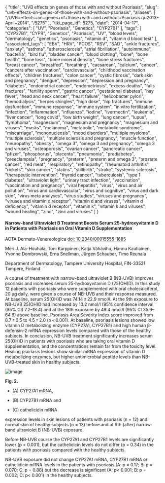 {
    "title": "UVB effects on genes of those with and without Psoriasis",
    "slug": "uvb-effects-on-genes-of-those-with-and-without-psoriasis",
    "aliases": [
        "/UVB+effects+on+genes+of+those+with+and+without+Psoriasis+\u2013+April+2014",
        "/5275"
    ],
    "tiki_page_id": 5275,
    "date": "2014-04-17",
    "categories": [
        "UV",
        "Psoriasis",
        "Genetics",
        "CYP27B1"
    ],
    "tags": [
        "CYP27B1",
        "CYPR",
        "Genetics",
        "Psoriasis",
        "UV",
        "blood levels",
        "dermatology",
        "genetics",
        "psoriasis",
        "vitamin d",
        "vitamin d blood test"
    ],
    "associated_tags": [
        "EBV",
        "HRV",
        "PCOS",
        "RSV",
        "SAD",
        "ankle fractures",
        "anxiety",
        "asthma",
        "atherosclerosis",
        "atrial fibrillation",
        "autoimmune",
        "bacteria",
        "bird flu",
        "bladder cancer",
        "blood clotting",
        "bone",
        "bone health",
        "bone loss",
        "bone mineral density",
        "bone stress fractures",
        "breast cancer",
        "breastfed",
        "breathing",
        "caesarean",
        "calcium",
        "cancer",
        "cancers after vaccination",
        "cardiovascular",
        "childhood vaccination effects",
        "children fractures",
        "colon cancer",
        "cystic fibrosis",
        "dark skin and pregnancy",
        "dengue",
        "depression",
        "depression and pregnancy",
        "diabetes",
        "endometrial cancer",
        "endometriosis",
        "excess deaths",
        "falls fractures",
        "fertility sperm",
        "gastric cancer",
        "gestational diabetes",
        "hay fever",
        "head and neck cancer",
        "heart failure",
        "helicobacter pylori",
        "hemodialysis",
        "herpes shingles",
        "high dose",
        "hip fractures",
        "immune dysfunction",
        "immune response",
        "immune system",
        "in vitro fertilization",
        "infection",
        "inflammation",
        "influenza",
        "iodine",
        "ivermectin",
        "leukemia",
        "liver cancer",
        "long covid",
        "low birth weight",
        "lung cancer",
        "lupus",
        "lymphoma",
        "magnesium",
        "magnesium and pregnancy",
        "magnesium and viruses",
        "masks",
        "melanoma",
        "metabolic",
        "metabolic syndrome",
        "miscarriage",
        "mononucleosis",
        "mood disorders",
        "multiple myeloma",
        "multiple sclerosis",
        "multiple sclerosis and pregnancy",
        "muscle function",
        "neuropathy",
        "obesity",
        "omega 3",
        "omega 3 and pregnancy",
        "omega 3 and viruses",
        "osteoporosis",
        "ovarian cancer",
        "pancreatic cancer",
        "pfizer",
        "phosphorus",
        "placenta",
        "pneumonia",
        "prediabetes",
        "preeclampsia",
        "pregnancy",
        "preterm",
        "preterm and omega 3",
        "prostate cancer",
        "red meat",
        "respiratory",
        "retinopathy",
        "rheumatoid arthritis",
        "rickets",
        "skin cancer",
        "statins",
        "stillbirth",
        "stroke",
        "systemic sclerosis",
        "therapeutic intervention",
        "thyroid cancer",
        "tuberculosis",
        "type 1 diabetes",
        "ultraviolet light",
        "urinary tract infection",
        "vaccination",
        "vaccination and pregnancy",
        "viral hepatitis",
        "virus",
        "virus and air pollution",
        "virus and cardiovascular",
        "virus and cognitive",
        "virus and dark skin",
        "virus meta analyses",
        "virus studies",
        "viruses and pregnancy",
        "viruses and vitamin d receptor",
        "vitamin d and viruses",
        "vitamin d deficiency",
        "vitamin d receptor",
        "vitamin k",
        "vitamin k and viruses",
        "wound healing",
        "zinc",
        "zinc and viruses"
    ]
}


#### Narrow-band Ultraviolet B Treatment Boosts Serum 25-hydroxyvitamin D in Patients with Psoriasis on Oral Vitamin D Supplementation

ACTA Dermato-Venereologica [doi: 10.2340/00015555-1685](https://doi.org/10.2340/00015555-1685)

Meri J. Ala-Houhala, Toni Karppinen, Katja Vähävihu, Hannu Kautiainen, Yvonne Dombrowski, Erna Snellman, Jürgen Schauber, Timo Reunala

Department of Dermatology, Tampere University Hospital, FIN-33521 Tampere, Finland

A course of treatment with narrow-band ultraviolet B (NB-UVB) improves psoriasis and increases serum 25-hydroxyvitamin D (25(OH)D). In this study 12 patients with psoriasis who were supplemented with oral cholecalciferol, 20 µg daily, were given a course of NB-UVB and their response measured. At baseline, serum 25(OH)D was 74.14 ± 22.9 nmol/l. At the 9th exposure to NB-UVB 25(OH)D had increased by 13.2 nmol/l (95% confidence interval (95% CI) 7.2–18.4) and at the 18th exposure by 49.4 nmol/l (95% CI 35.9–64.6) above baseline. Psoriasis Area Severity Index score improved from 8.7 ± 3.5 to 4.5 ± 2.0 (p < 0.001). At baseline, psoriasis lesions showed low vitamin D metabolizing enzyme (CYP27A1, CYP27B1) and high human β-defensin-2 mRNA expression levels compared with those of the healthy subjects. In conclusion, NB-UVB treatment significantly increases serum 25(OH)D in patients with psoriasis who are taking oral vitamin D supplementation, and the concentrations remain far from the toxicity level. Healing psoriasis lesions show similar mRNA expression of vitamin D metabolizing enzymes, but higher antimicrobial peptide levels than NB-UVB-treated skin in healthy subjects.

<img src="https://d378j1rmrlek7x.cloudfront.net/attachments/jpeg/psorasis-fig-2.jpg" alt="image">

 **Fig. 2.** 

* (A) CYP27A1 mRNA, 

* (B) CYP27B1 mRNA and 

* (C) cathelicidin mRNA 

expression levels in skin lesions of patients with psoriasis (n = 12) and normal skin of healthy subjects (n = 13) before and at 9th (after) narrow-band ultraviolet B (NB-UVB) exposure. 

Before NB-UVB course the CYP27A1 and CYP27B1 levels are significantly lower (p < 0.001), but the cathelidicin levels do not differ (p = 0.34) in the patients with psoriasis compared with the healthy subjects. 

NB-UVB exposure did not change CYP27A1 mRNA, CYP27B1 mRNA or cathelidicin mRNA levels in the patients with psoriasis (A: p = 0.17; B: p = 0.070; C: p = 0.88) but the decrease is significant (A: p< 0.001; B: p = 0.002; C: p< 0.001) in the healthy subjects.